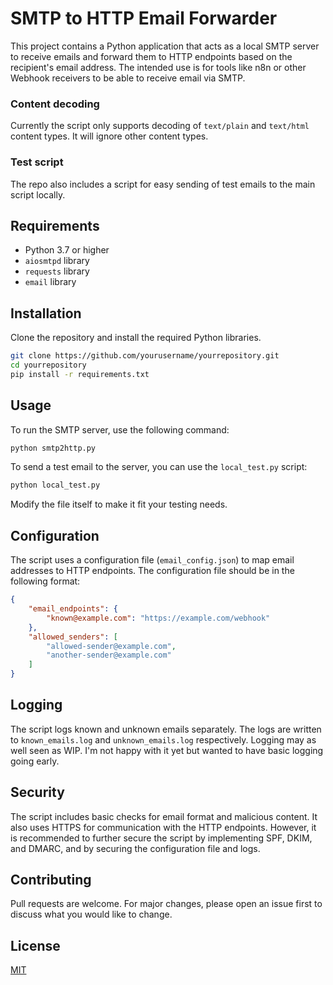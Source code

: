 # SMTP to HTTP Email Forwarder

This project contains a Python application that acts as a local SMTP server to receive emails and forward them to HTTP endpoints based on the recipient's email address. The intended use is for tools like n8n or other Webhook receivers to be able to receive email via SMTP. 

### Content decoding

Currently the script only supports decoding of `text/plain` and `text/html` content types. It will ignore other content types.

### Test script

The repo also includes a script for easy sending of test emails to the main script locally.

## Requirements

- Python 3.7 or higher
- `aiosmtpd` library
- `requests` library
- `email` library

## Installation

Clone the repository and install the required Python libraries.

```bash
git clone https://github.com/yourusername/yourrepository.git
cd yourrepository
pip install -r requirements.txt
```

## Usage

To run the SMTP server, use the following command:

```bash
python smtp2http.py
```

To send a test email to the server, you can use the `local_test.py` script:

```bash
python local_test.py
```

Modify the file itself to make it fit your testing needs.

## Configuration

The script uses a configuration file (`email_config.json`) to map email addresses to HTTP endpoints. The configuration file should be in the following format:

```json
{
    "email_endpoints": {
        "known@example.com": "https://example.com/webhook"
    },
    "allowed_senders": [
        "allowed-sender@example.com",
        "another-sender@example.com"
    ]
}
```

## Logging

The script logs known and unknown emails separately. The logs are written to `known_emails.log` and `unknown_emails.log` respectively.
Logging may as well seen as WIP. I'm not happy with it yet but wanted to have basic logging going early.

## Security

The script includes basic checks for email format and malicious content. It also uses HTTPS for communication with the HTTP endpoints. However, it is recommended to further secure the script by implementing SPF, DKIM, and DMARC, and by securing the configuration file and logs.

## Contributing

Pull requests are welcome. For major changes, please open an issue first to discuss what you would like to change.

## License

[MIT](https://choosealicense.com/licenses/mit/)